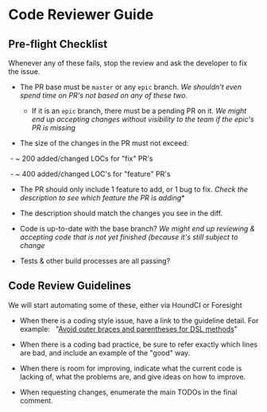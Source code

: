 # Code Reviewer Guide

## Pre-flight Checklist

Whenever any of these fails, stop the review and ask the developer to fix the issue.

- The PR base must be `master` or any `epic` branch. *We shouldn't even spend time on PR's not based on any of these two.*

  - If it is an `epic` branch, there must be a pending PR on it. *We might end up accepting changes without visibility to the team if the epic's PR is missing*

- The size of the changes in the PR must not exceed:

  - ~ 200 added/changed LOCs for "fix" PR's

  - ~ 400 added/changed LOC's for "feature" PR's

- The PR should only include 1 feature to add, or 1 bug to fix. *Check the description to see which feature the PR is adding**

- The description should match the changes you see in the diff.

- Code is up-to-date with the base branch? *We might end up reviewing & accepting code that is not yet finished (because it's still subject to change*

- Tests & other build processes are all passing?

## Code Review Guidelines

We will start automating some of these, either via HoundCI or Foresight

* When there is a coding style issue, have a link to the guideline detail. For example:
   "[Avoid outer braces and parentheses for DSL methods](https://github.com/bbatsov/ruby-style-guide#no-dsl-decorating)"

* When there is a coding bad practice, be sure to refer exactly which lines are bad, and include an example of the "good" way.

* When there is room for improving, indicate what the current code is lacking of, what the problems are, and give ideas on how to improve.

* When requesting changes, enumerate the main TODOs in the final comment.
